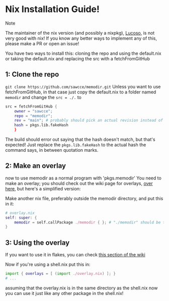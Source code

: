 # Nix Installation Guide! 
> [!NOTE] 
> The maintainer of the nix version (and possibly a nixpkg), [Lucoso](https://github.com/luwucoso), is not very good with nix! If you know any better ways to implement any of this, please make a PR or open an issue! 

You have two ways to install this: cloning the repo and using the default.nix or taking the default.nix and replacing the src with a fetchFromGitHub 

## 1: Clone the repo 
``` git clone https://github.com/sawcce/memodir.git ``` 
Unless you want to use fetchFromGitHub, in that case just copy the default.nix to a folder named `memodir` and change the `src = ./.` to 
```nix 
src = fetchFromGitHub { 
	owner = "sawcce"; 
	repo = "memodir"; 
	rev = "main"; # probably should pick an actual revision instead of main 
	hash = pkgs.lib.fakeHash 
	} 
``` 
The build should error out saying that the hash doesn't match, but that's expected! Just replace the `pkgs.lib.fakeHash` to the actual hash the command says, in between quotation marks. 

## 2: Make an overlay 
now to use memodir as a normal program with 'pkgs.memodir' You need to make an overlay; 
you should check out the wiki page for overlays, [over here](https://wiki.nixos.org/wiki/Overlays), but here's a simplified version: 

Make another nix file, preferably outside the memodir directory, and put this in it: 
```nix 
# overlay.nix 
self: super: { 
	memodir = self.callPackage ./memodir { }; # "./memodir" should be the directory that contains the memodir's default.nix 
} 
``` 

## 3: Using the overlay

If you want to use it in flakes, you can check [this section of the wiki](https://wiki.nixos.org/wiki/Overlays#In_a_Nix_flake)

Now if you're using a shell.nix put this in: 
```nix 
import { overlays = [ (import ./overlay.nix) ]; } 
# ... 
``` 
assuming that the overlay.nix is in the same directory as the shell.nix
now you can use it just like any other package in the shell.nix!  